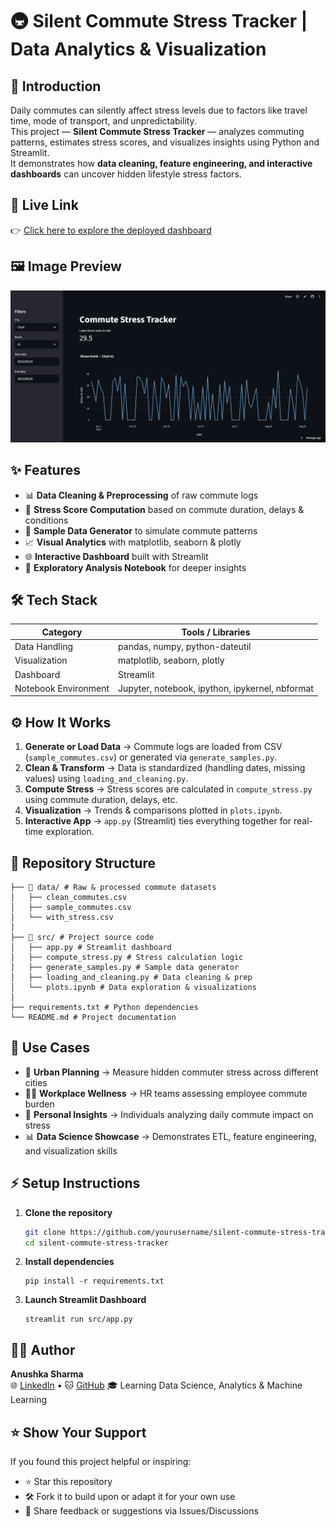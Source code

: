 # 🚇 Silent Commute Stress Tracker | Data Analytics & Visualization  

## 📖 Introduction  
Daily commutes can silently affect stress levels due to factors like travel time, mode of transport, and unpredictability.  
This project — **Silent Commute Stress Tracker** — analyzes commuting patterns, estimates stress scores, and visualizes insights using Python and Streamlit.  
It demonstrates how **data cleaning, feature engineering, and interactive dashboards** can uncover hidden lifestyle stress factors.  

## 🔗 Live Link  
👉 [Click here to explore the deployed dashboard](https://silentcommutestresstracker.streamlit.app/)  

## 🖼️ Image Preview  
<img src="preview.png"> 

## ✨ Features  
- 📊 **Data Cleaning & Preprocessing** of raw commute logs  
- 🧮 **Stress Score Computation** based on commute duration, delays & conditions  
- 🧪 **Sample Data Generator** to simulate commute patterns  
- 📈 **Visual Analytics** with matplotlib, seaborn & plotly  
- 🌐 **Interactive Dashboard** built with Streamlit  
- 📓 **Exploratory Analysis Notebook** for deeper insights  

## 🛠️ Tech Stack  

| Category              | Tools / Libraries |
|-----------------------|-------------------|
| Data Handling         | pandas, numpy, python-dateutil |
| Visualization         | matplotlib, seaborn, plotly |
| Dashboard             | Streamlit |
| Notebook Environment  | Jupyter, notebook, ipython, ipykernel, nbformat |

## ⚙️ How It Works  
1. **Generate or Load Data** → Commute logs are loaded from CSV (`sample_commutes.csv`) or generated via `generate_samples.py`.  
2. **Clean & Transform** → Data is standardized (handling dates, missing values) using `loading_and_cleaning.py`.  
3. **Compute Stress** → Stress scores are calculated in `compute_stress.py` using commute duration, delays, etc.  
4. **Visualization** → Trends & comparisons plotted in `plots.ipynb`.  
5. **Interactive App** → `app.py` (Streamlit) ties everything together for real-time exploration.  

## 📂 Repository Structure  
```
├── 📁 data/ # Raw & processed commute datasets
│   ├── clean_commutes.csv
│   ├── sample_commutes.csv
│   └── with_stress.csv
│
├── 📁 src/ # Project source code
│   ├── app.py # Streamlit dashboard
│   ├── compute_stress.py # Stress calculation logic
│   ├── generate_samples.py # Sample data generator
│   ├── loading_and_cleaning.py # Data cleaning & prep
│   └── plots.ipynb # Data exploration & visualizations
│
├── requirements.txt # Python dependencies
└── README.md # Project documentation
```

## 🎯 Use Cases  
- 🚦 **Urban Planning** → Measure hidden commuter stress across different cities  
- 👩‍💻 **Workplace Wellness** → HR teams assessing employee commute burden  
- 📱 **Personal Insights** → Individuals analyzing daily commute impact on stress  
- 📊 **Data Science Showcase** → Demonstrates ETL, feature engineering, and visualization skills  

## ⚡ Setup Instructions  

1. **Clone the repository**  
   ```bash
   git clone https://github.com/yourusername/silent-commute-stress-tracker.git
   cd silent-commute-stress-tracker
   ```
2. **Install dependencies**
   ```
   pip install -r requirements.txt
   ```
4. **Launch Streamlit Dashboard**
   ```
   streamlit run src/app.py
   ```

## 🙋‍♀️ Author

**Anushka Sharma**  
🌐 [LinkedIn](https://www.linkedin.com/in/anushkasharma008/) • 🐱 [GitHub](https://github.com/Anushka-Sharma-008) 
🎓 Learning Data Science, Analytics & Machine Learning

## ⭐ Show Your Support

If you found this project helpful or inspiring:

- ⭐ Star this repository  
- 🛠️ Fork it to build upon or adapt it for your own use  
- 💬 Share feedback or suggestions via Issues/Discussions
